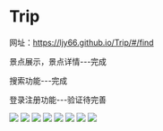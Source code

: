 # Trip
网址：https://ljy66.github.io/Trip/#/find


景点展示，景点详情---完成

搜索功能---完成


登录注册功能---验证待完善



![](https://github.com/Ljy66/Trip/blob/master/myimg/1.PNG)
![](https://github.com/Ljy66/Trip/blob/master/myimg/2.PNG)
![](https://github.com/Ljy66/Trip/blob/master/myimg/3.PNG)
![](https://github.com/Ljy66/Trip/blob/master/myimg/4.PNG)
![](https://github.com/Ljy66/Trip/blob/master/myimg/5.PNG)
![](https://github.com/Ljy66/Trip/blob/master/myimg/6.PNG)
![](https://github.com/Ljy66/Trip/blob/master/myimg/7.PNG)
![](https://github.com/Ljy66/Trip/blob/master/myimg/8.PNG)
